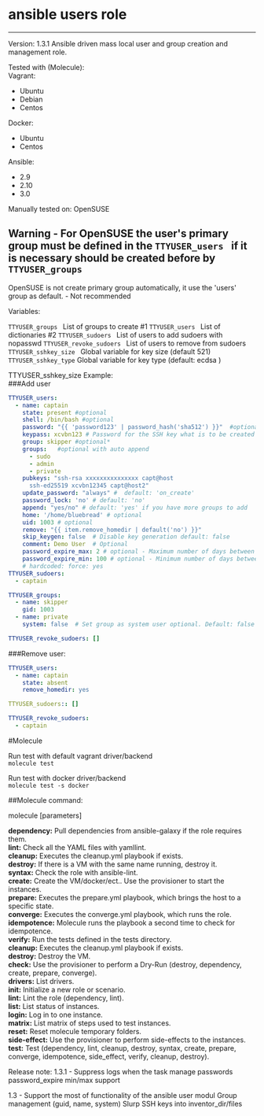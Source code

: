 # ansible users role
______________________

Version: 1.3.1
Ansible driven mass local user and group creation and management role.

Tested with (Molecule):  
Vagrant:  
- Ubuntu
- Debian
- Centos

Docker:  
- Ubuntu
- Centos

Ansible:
- 2.9
- 2.10
- 3.0

Manually tested on:
OpenSUSE


## Warning - For OpenSUSE the user's primary group must be defined in the `TTYUSER_users ` if it is necessary should be created before by `TTYUSER_groups`
OpenSUSE is not create primary group automatically, it use the 'users' group as default. - Not recommended


Variables:

`TTYUSER_groups ` List of groups to create #1
`TTYUSER_users ` List of dictionaries #2
`TTYUSER_sudoers ` List of users to add sudoers with nopasswd
`TTYUSER_revoke_sudoers ` List of users to remove from sudoers
`TTYUSER_sshkey_size ` Global variable for key size (default 521)
`TTYUSER_sshkey_type`  Global variable for key type (default: ecdsa )

TTYUSER_sshkey_size
Example:  
###Add user
```yaml
TTYUSER_users:  
  - name: captain
    state: present #optional
    shell: /bin/bash #optional 
    password: "{{ 'password123' | password_hash('sha512') }}"  #optional
    keypass: xcvbn123 # Password for the SSH key what is to be created
    group: skipper #optional*
    groups:   #optional with auto append
      - sudo
      - admin
      - private
    pubkeys: "ssh-rsa xxxxxxxxxxxxxxx capt@host
      ssh-ed25519 xcvbn12345 capt@host2"
    update_password: "always" #  default: 'on_create'
    password_lock: 'no' # default: 'no'
    append: "yes/no" # default: 'yes' if you have more groups to add
    home: '/home/bluebread' # optional
    uid: 1003 # optional
    remove: "{{ item.remove_homedir | default('no') }}"
    skip_keygen: false  # Disable key generation default: false
    comment: Demo User  # Optional 
    password_expire_max: 2 # optional - Maximum number of days between password change.
    password_expire_min: 100 # optional - Minimum number of days between password change.
    # hardcoded: force: yes
TTYUSER_sudoers:
  - captain

TTYUSER_groups:
  - name: skipper
    gid: 1003
  - name: private
    system: false  # Set group as system user optional. Default: false

TTYUSER_revoke_sudoers: []

```
###Remove user:
```yaml
TTYUSER_users:  
  - name: captain
    state: absent
    remove_homedir: yes

TTYUSER_sudoers:: []

TTYUSER_revoke_sudoers: 
  - captain

```

#Molecule 

Run test with default vagrant driver/backend  
`molecule test`

Run test with docker driver/backend  
`molecule test -s docker`  

##Molecule command:  

molecule <command> [parameters]

__dependency:__ Pull dependencies from ansible-galaxy if the role requires them.  
__lint:__ Check all the YAML files with yamllint.  
__cleanup:__ Executes the cleanup.yml playbook if exists.  
__destroy:__ If there is a VM with the same name running, destroy it.  
__syntax:__ Check the role with ansible-lint.  
__create:__ Create the VM/docker/ect.. Use the provisioner to start the instances.   
__prepare:__ Executes the prepare.yml playbook, which brings the host to a specific state.  
__converge:__ Executes the converge.yml playbook, which runs the role.  
__idempotence:__ Molecule runs the playbook a second time to check for idempotence.  
__verify:__ Run the tests defined in the tests directory.  
__cleanup:__ Executes the cleanup.yml playbook if exists.  
__destroy:__ Destroy the VM.  
__check:__       Use the provisioner to perform a Dry-Run (destroy, dependency, create, prepare, converge).  
__drivers:__      List drivers.  
__init:__         Initialize a new role or scenario.  
__lint:__         Lint the role (dependency, lint).  
__list:__         List status of instances.  
__login:__        Log in to one instance.  
__matrix:__       List matrix of steps used to test instances.  
__reset:__        Reset molecule temporary folders.  
__side-effect:__  Use the provisioner to perform side-effects to the instances.  
__test:__         Test (dependency, lint, cleanup, destroy, syntax, create, prepare, converge, idempotence, side_effect, verify, cleanup, destroy).  


Release  note:
1.3.1 - Suppress logs when the task manage passwords
      password_expire min/max support

1.3 - Support the most of functionality of the ansible user modul
      Group management (guid, name, system)
      Slurp SSH keys into inventor_dir/files
      

